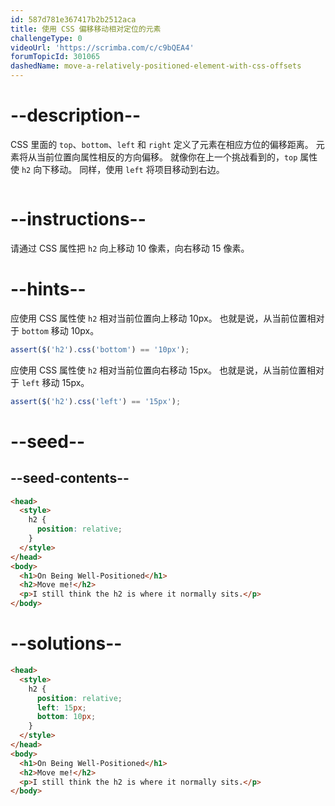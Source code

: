 ```yaml
---
id: 587d781e367417b2b2512aca
title: 使用 CSS 偏移移动相对定位的元素
challengeType: 0
videoUrl: 'https://scrimba.com/c/c9bQEA4'
forumTopicId: 301065
dashedName: move-a-relatively-positioned-element-with-css-offsets
---
```


# --description--

CSS 里面的 `top`、`bottom`、`left` 和 `right` 定义了元素在相应方位的偏移距离。 元素将从当前位置向属性相反的方向偏移。 就像你在上一个挑战看到的，`top` 属性使 `h2` 向下移动。 同样，使用 `left` 将项目移动到右边。

<img src='https://i.imgur.com/eWWi3gZ.gif' alt='' />

# --instructions--

请通过 CSS 属性把 `h2` 向上移动 10 像素，向右移动 15 像素。

# --hints--

应使用 CSS 属性使 `h2` 相对当前位置向上移动 10px。 也就是说，从当前位置相对于 `bottom` 移动 10px。

```js
assert($('h2').css('bottom') == '10px');
```

应使用 CSS 属性使 `h2` 相对当前位置向右移动 15px。 也就是说，从当前位置相对于 `left` 移动 15px。

```js
assert($('h2').css('left') == '15px');
```

# --seed--

## --seed-contents--

```html
<head>
  <style>
    h2 {
      position: relative;
    }
  </style>
</head>
<body>
  <h1>On Being Well-Positioned</h1>
  <h2>Move me!</h2>
  <p>I still think the h2 is where it normally sits.</p>
</body>
```

# --solutions--

```html
<head>
  <style>
    h2 {
      position: relative;
      left: 15px;
      bottom: 10px;
    }
  </style>
</head>
<body>
  <h1>On Being Well-Positioned</h1>
  <h2>Move me!</h2>
  <p>I still think the h2 is where it normally sits.</p>
</body>
```
